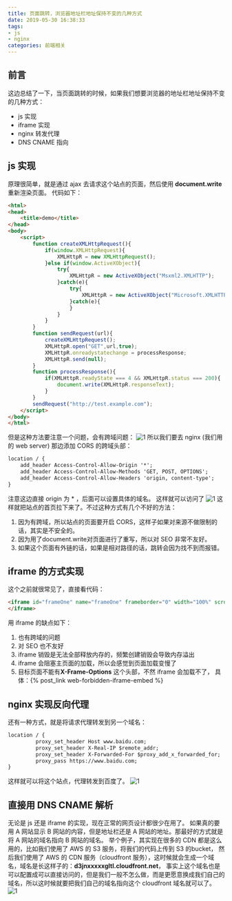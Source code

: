```yaml
---
title: 页面跳转，浏览器地址栏地址保持不变的几种方式
date: 2019-05-30 16:38:33
tags: 
- js
- nginx
categories: 前端相关
---
```

## 前言
这边总结了一下，当页面跳转的时候，如果我们想要浏览器的地址栏地址保持不变的几种方式：
- js 实现
- iframe 实现
- nginx 转发代理
- DNS CNAME 指向

## js 实现
原理很简单，就是通过 ajax 去请求这个站点的页面，然后使用 **document.write** 重新渲染页面。
代码如下：
<!--more-->
```html
<html>
<head>
	<title>demo</title>
</head>
<body>
	<script>
        function createXMLHttpRequest(){
            if(window.XMLHttpRequest){
                XMLHttpR = new XMLHttpRequest();
            }else if(window.ActiveXObject){
                try{
                    XMLHttpR = new ActiveXObject("Msxml2.XMLHTTP");
                }catch(e){
                    try{
                        XMLHttpR = new ActiveXObject("Microsoft.XMLHTTP");
                    }catch(e){
                    }
                }
            }
        }
        function sendRequest(url){
            createXMLHttpRequest();
            XMLHttpR.open("GET",url,true);
            XMLHttpR.onreadystatechange = processResponse;
            XMLHttpR.send(null);
        }
        function processResponse(){
            if(XMLHttpR.readyState === 4 && XMLHttpR.status === 200){
                document.write(XMLHttpR.responseText);
            }
        }
        sendRequest("http://test.example.com");
	</script>
</body>
</html>
```
但是这种方法要注意一个问题，会有跨域问题：
![1](1.png)
所以我们要去 nginx (我们用的 web server) 那边添加 CORS 的跨域头部：
```html
location / {
    add_header Access-Control-Allow-Origin '*';
    add_header Access-Control-Allow-Methods 'GET, POST, OPTIONS';
    add_header Access-Control-Allow-Headers 'origin, content-type';
}
```
注意这边直接 origin 为 * ，后面可以设置具体的域名。 这样就可以访问了
![1](2.png)
这样就把站点的首页拉下来了。不过这种方式有几个不好的方法：
1. 因为有跨域，所以站点的页面要开启 CORS，这样子如果对来源不做限制的话，其实是不安全的。
2. 因为用了document.write对页面进行了重写，所以对 SEO 非常不友好。
3. 如果这个页面有外链的话，如果是相对路径的话，跳转会因为找不到而报错。

## iframe 的方式实现
这个之前就很常见了，直接看代码：
```html
<iframe id="frameOne" name="frameOne" frameborder="0" width="100%" scrolling="auto" height="100%" src="http://www.example.com">
</iframe>
```
用 iframe 的缺点如下：
1. 也有跨域的问题
2. 对 SEO 也不友好
3. iframe 销毁是无法全部释放内存的，频繁创建销毁会导致内存溢出
4. iframe 会阻塞主页面的加载，所以会感觉到页面加载变慢了
5. 目标页面不能有**X-Frame-Options** 这个头部，不然 iframe 会加载不了， 具体：{% post_link web-forbidden-iframe-embed %}

## nginx 实现反向代理
还有一种方式，就是将请求代理转发到另一个域名：
```html
location / {
         proxy_set_header Host www.baidu.com;
         proxy_set_header X-Real-IP $remote_addr;
         proxy_set_header X-Forwarded-For $proxy_add_x_forwarded_for;
         proxy_pass https://www.baidu.com;
}
```
这样就可以将这个站点，代理转发到百度了。
![1](4.png)

## 直接用 DNS CNAME 解析
无论是 js 还是 iframe 的实现，现在正常的网页设计都很少在用了。 如果真的要用 A 网站显示 B 网站的内容，但是地址栏还是 A 网站的地址。那最好的方式就是将 A 网站的域名指向 B 网站的域名。
举个例子，其实现在很多的 CDN 都是这么用的，比如我们使用了 AWS 的 S3 服务，将我们的代码上传到 S3 的bucket， 然后我们使用了 AWS 的 CDN 服务（cloudfront 服务），这时候就会生成一个域名，域名是长这样子的：**d3jnxxxxxgltl.cloudfront.net**， 事实上这个域名也是可以配置成可以直接访问的，但是我们一般不怎么做，而是更愿意换成我们自己的域名，所以这时候就要把我们自己的域名指向这个 cloudfront 域名就可以了。
![1](3.png)

